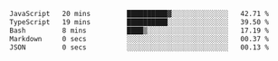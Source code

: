 <!--START_SECTION:waka-->

```txt
JavaScript   20 mins         ██████████▓░░░░░░░░░░░░░░   42.71 %
TypeScript   19 mins         ██████████░░░░░░░░░░░░░░░   39.50 %
Bash         8 mins          ████▒░░░░░░░░░░░░░░░░░░░░   17.19 %
Markdown     0 secs          ░░░░░░░░░░░░░░░░░░░░░░░░░   00.37 %
JSON         0 secs          ░░░░░░░░░░░░░░░░░░░░░░░░░   00.13 %
```

<!--END_SECTION:waka--> 
 
